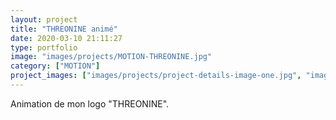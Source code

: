 ```yaml
---
layout: project
title: "THREONINE animé"
date: 2020-03-10 21:11:27
type: portfolio
image: "images/projects/MOTION-THREONINE.jpg"
category: ["MOTION"]
project_images: ["images/projects/project-details-image-one.jpg", "images/projects/project-details-image-two.jpg"]
---
```


Animation de mon logo "THREONINE". 